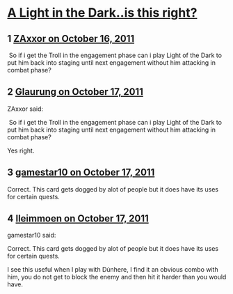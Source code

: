 # [A Light in the Dark..is this right?](https://community.fantasyflightgames.com/topic/54846-a-light-in-the-darkis-this-right/)

## 1 [ZAxxor on October 16, 2011](https://community.fantasyflightgames.com/topic/54846-a-light-in-the-darkis-this-right/?do=findComment&comment=542943)

 So if i get the Troll in the engagement phase can i play Light of the Dark to put him back into staging until next engagement without him attacking in combat phase?

## 2 [Glaurung on October 17, 2011](https://community.fantasyflightgames.com/topic/54846-a-light-in-the-darkis-this-right/?do=findComment&comment=542947)

ZAxxor said:

 So if i get the Troll in the engagement phase can i play Light of the Dark to put him back into staging until next engagement without him attacking in combat phase?



Yes right.

## 3 [gamestar10 on October 17, 2011](https://community.fantasyflightgames.com/topic/54846-a-light-in-the-darkis-this-right/?do=findComment&comment=542967)

Correct. This card gets dogged by alot of people but it does have its uses for certain quests.

## 4 [lleimmoen on October 17, 2011](https://community.fantasyflightgames.com/topic/54846-a-light-in-the-darkis-this-right/?do=findComment&comment=542988)

gamestar10 said:

Correct. This card gets dogged by alot of people but it does have its uses for certain quests.



I see this useful when I play with Dúnhere, I find it an obvious combo with him, you do not get to block the enemy and then hit it harder than you would have.


